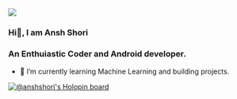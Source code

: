 ## <img src="https://thumbs.gfycat.com/EvilNextDevilfish-small.gif">
### Hi👋, I am Ansh Shori
### An Enthuiastic Coder and Android developer.
- 🌱 I’m currently learning Machine Learning and building projects.

[![@anshshori's Holopin board](https://holopin.me/anshshori)](https://holopin.io/@anshshori)
<!--

Here are some ideas to get you started:

- 🔭 I’m currently working on ...
- 🌱 I’m currently learning ...
- 👯 I’m looking to collaborate on ...
- 🤔 I’m looking for help with ...
- 💬 Ask me about ...
- 📫 How to reach me: ...
- 😄 Pronouns: ...
- ⚡ Fun fact: ...
-->
